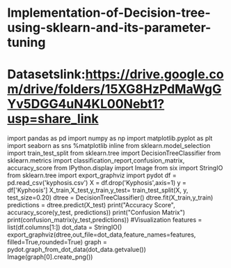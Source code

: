 # Implementation-of-Decision-tree-using-sklearn-and-its-parameter-tuning
# Datasetslink:https://drive.google.com/drive/folders/15XG8HzPdMaWgGYv5DGG4uN4KL00Nebt1?usp=share_link
import pandas as pd 
import numpy as np
import matplotlib.pyplot as plt 
import seaborn as sns
%matplotlib inline
from sklearn.model_selection import train_test_split 
from sklearn.tree import DecisionTreeClassifier
from sklearn.metrics import classification_report,confusion_matrix,
accuracy_score
from IPython.display import Image 
from six import StringIO
from sklearn.tree import export_graphviz 
import pydot
df = pd.read_csv('kyphosis.csv')
X = df.drop('Kyphosis',axis=1) 
y = df['Kyphosis']
X_train,X_test,y_train,y_test= train_test_split(X, y, test_size=0.20) 
dtree = DecisionTreeClassifier()
dtree.fit(X_train,y_train) 
predictions = dtree.predict(X_test)
print("Accuracy Score", accuracy_score(y_test, predictions)) 
print("Confusion Matrix") 
print(confusion_matrix(y_test,predictions))
#Visualization
features = list(df.columns[1:]) 
dot_data = StringIO()
export_graphviz(dtree,out_file=dot_data,feature_names=features,
filled=True,rounded=True) 
graph = pydot.graph_from_dot_data(dot_data.getvalue()) 
Image(graph[0].create_png())
